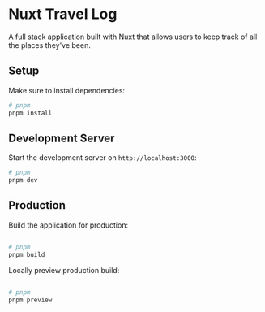 # Nuxt Travel Log

A full stack application built with Nuxt that allows users to keep track of all the places they've been.

## Setup

Make sure to install dependencies:

```bash
# pnpm
pnpm install

```

## Development Server

Start the development server on `http://localhost:3000`:

```bash
# pnpm
pnpm dev

```

## Production

Build the application for production:

```bash

# pnpm
pnpm build
```

Locally preview production build:

```bash

# pnpm
pnpm preview

```
